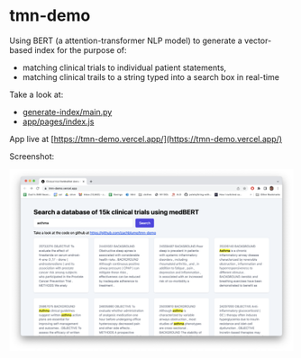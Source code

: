 # tmn-demo

Using BERT (a attention-transformer NLP model) to generate a vector-based index for the purpose of:
* matching clinical trials to individual patient statements,
* matching clinical trails to a string typed into a search box in real-time

Take a look at:
* [generate-index/main.py](generate-index/main.py)
* [app/pages/index.js](app/pages/index.js)

App live at [https://tmn-demo.vercel.app/](https://tmn-demo.vercel.app/)

Screenshot:

![alt text](screenshot.png)
